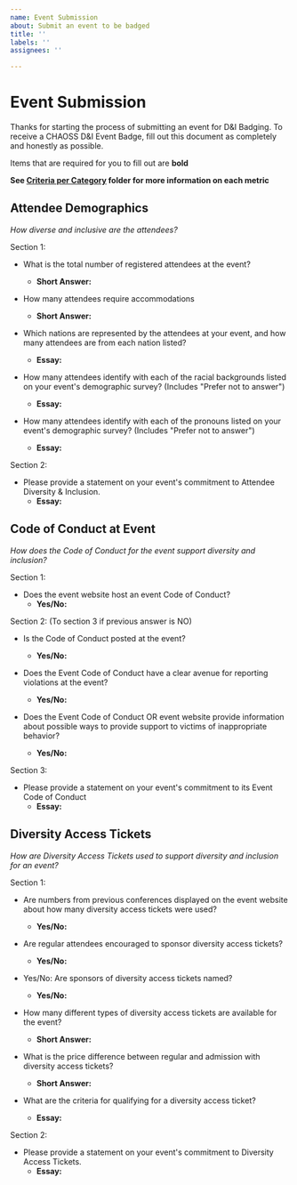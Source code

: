 ```yaml
---
name: Event Submission
about: Submit an event to be badged
title: ''
labels: ''
assignees: ''

---
```


# Event Submission

Thanks for starting the process of submitting an event for D&I Badging. To receive a CHAOSS D&I Event Badge, fill out this document as completely and honestly as possible.

Items that are required for you to fill out are __bold__

**See [Criteria per Category](https://github.com/Nebrethar/Docs-Diversity-Inclusion-Badging/tree/master/Event/Criteria-per-Category) folder for more information on each metric**

## Attendee Demographics

_How diverse and inclusive are the attendees?_

Section 1:
* What is the total number of registered attendees at the event?
  * __Short Answer:__ 
  
* How many attendees require accommodations
  * __Short Answer:__ 

* Which nations are represented by the attendees at your event, and how many attendees are from each nation listed?
  * __Essay:__ 

* How many attendees identify with each of the racial backgrounds listed on your event's demographic survey? (Includes "Prefer not to answer")
  * __Essay:__ 

* How many attendees identify with each of the pronouns listed on your event's demographic survey? (Includes "Prefer not to answer")
  * __Essay:__ 

Section 2:
* Please provide a statement on your event's commitment to Attendee Diversity & Inclusion.
  * __Essay:__ 

## Code of Conduct at Event

_How does the Code of Conduct for the event support diversity and inclusion?_

Section 1:
* Does the event website host an event Code of Conduct?
  * __Yes/No:__ 

Section 2: (To section 3 if previous answer is NO)
* Is the Code of Conduct posted at the event?
  * __Yes/No:__ 

* Does the Event Code of Conduct have a clear avenue for reporting violations at the event?
  * __Yes/No:__ 

* Does the Event Code of Conduct OR event website provide information about possible ways to provide support to victims of inappropriate behavior?
  * __Yes/No:__ 

Section 3:
* Please provide a statement on your event's commitment to its Event Code of Conduct
  * __Essay:__

## Diversity Access Tickets

_How are Diversity Access Tickets used to support diversity and inclusion for an event?_

Section 1:
* Are numbers from previous conferences displayed on the event website about how many diversity access tickets were used?
  * __Yes/No:__
  
* Are regular attendees encouraged to sponsor diversity access tickets?
  * __Yes/No:__
  
* Yes/No: Are sponsors of diversity access tickets named?
  * __Yes/No:__

* How many different types of diversity access tickets are available for the event?
  * __Short Answer:__ 
  
* What is the price difference between regular and admission with diversity access tickets?
  * __Short Answer:__ 
  
* What are the criteria for qualifying for a diversity access ticket?
  * __Essay:__ 
 
Section 2: 
* Please provide a statement on your event's commitment to Diversity Access Tickets.
  * __Essay:__ 

